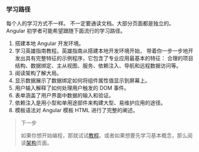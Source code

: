 ### 学习路径
每个人的学习方式不一样。 不一定要通读文档。大部分页面都是独立的。 Angular 初学者可能希望跟随下面流行的学习路径。

1. 搭建本地 Angular 开发环境。
2. 学习英雄指南教程。英雄指南从搭建本地开发环境开始， 带着你一步一步地开发出具有完整特征的示例程序，它包含了专业应用最基本的特征： 合理的项目结构、数据绑定、主从视图、服务、依赖注入、导航和远程数据访问等。
3. 阅读架构了解大局。
4. 显示数据展示了数据绑定如何将组件属性值显示到屏幕上。
5. 用户输入解释了如何处理用户触发的 DOM 事件。
6. 表单涵盖了用户界面中数据的输入和验证。
7. 依赖注入是用小型和单用途部件来构建大型、易维护应用的途径。
8. 模板语法对 Angular 模板 HTML 进行了完整的阐述。

> 下一步
>
> 如果你想开始编程，那就试试[教程](../教程/)。或者如果想要先学习基本概念，那么阅读[架构](./架构.md)页面。
